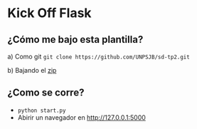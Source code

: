 # Kick Off Flask

## ¿Cómo me bajo esta plantilla?

a) Como git `git clone https://github.com/UNPSJB/sd-tp2.git`

b) Bajando el [zip](https://github.com/UNPSJB/sd-tp2/archive/master.zip)


## ¿Como se corre?

  * `python start.py`
  * Abirir un navegador en http://127.0.0.1:5000
